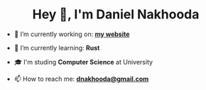 <h1 align="center">Hey 👋, I'm Daniel Nakhooda</h1>

- 🔭 I’m currently working on: **[my website](https://danielnakhooda.com/)**

- 🌱 I’m currently learning: **Rust**

- 🎓 I'm studing **Computer Science** at University

- 📫 How to reach me: **dnakhooda@gmail.com**
